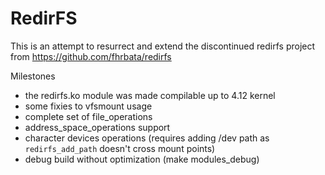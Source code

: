 # RedirFS
This is an attempt to resurrect and extend the discontinued redirfs project from https://github.com/fhrbata/redirfs

Milestones
 - the redirfs.ko module was made compilable up to 4.12 kernel
 - some fixies to vfsmount usage
 - complete set of file_operations
 - address_space_operations support
 - character devices operations (requires adding /dev path as ```redirfs_add_path``` doesn't cross mount points)
 - debug build without optimization (make modules_debug)
